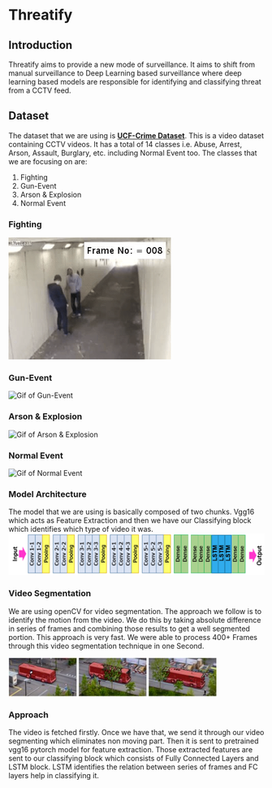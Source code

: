 # Threatify

  ## Introduction
  Threatify aims to provide a new mode of surveillance. It aims to shift from manual surveillance to Deep Learning based surveillance where deep learning based models are responsible for identifying and classifying threat from a CCTV feed.

  ## Dataset
  The dataset that we are using is **[UCF-Crime Dataset](https://www.crcv.ucf.edu/projects/real-world/)**. This is a video dataset containing CCTV videos. It has a total of 14 classes i.e. Abuse, Arrest, Arson, Assault, Burglary, etc. including Normal Event too. The classes that we are focusing on are:
  1. Fighting
  2. Gun-Event
  3. Arson & Explosion
  4. Normal Event

  ### Fighting
  ![Gif of Fighting](/attachments/fighting.gif)

  ### Gun-Event
  ![Gif of Gun-Event](/attachments/shooting.gif)

  ### Arson & Explosion
  ![Gif of Arson & Explosion](/attachments/arson.gif)

  ### Normal Event
  ![Gif of Normal Event](/attachments/normal.gif)

### Model Architecture
  The model that we are using is basically composed of two chunks. Vgg16 which acts as Feature Extraction and then we have our Classifying block which identifies which type of video it was. 
  ![Gif of Normal Event](/attachments/Architecture.png)
  
### Video Segmentation
  We are using openCV for video segmentation. The approach we follow is to identify the motion from the video. We do this by taking absolute difference in series of frames and combining those results to get a well segmented portion. This approach is very fast. We were able to process 400+ Frames through this video segmentation technique in one Second.
  
  ![Video Segmentation](/attachments/Segmentation.jpg)
  

### Approach
  The video is fetched firstly. Once we have that, we send it through our video segmenting which eliminates non moving part. Then it is sent to pretrained vgg16 pytorch model for feature extraction. Those extracted features are sent to our classifying block which consists of Fully Connected Layers and LSTM block. LSTM identifies the relation between series of frames and FC layers help in classifying it.
  
